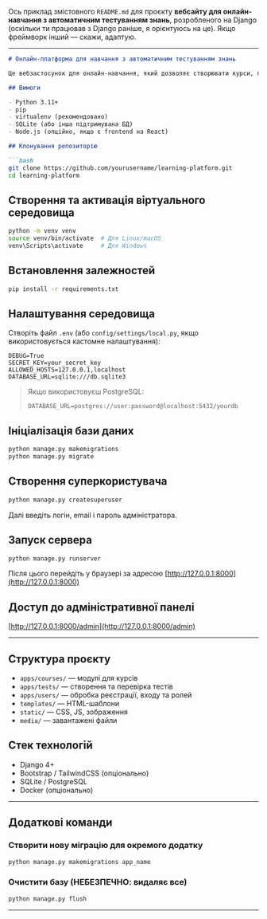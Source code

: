 Ось приклад змістовного `README.md` для проєкту **вебсайту для онлайн-навчання з автоматичним тестуванням знань**, розробленого на Django (оскільки ти працював з Django раніше, я орієнтуюсь на це). Якщо фреймворк інший — скажи, адаптую.

---

```markdown
# Онлайн-платформа для навчання з автоматичним тестуванням знань

Це вебзастосунок для онлайн-навчання, який дозволяє створювати курси, проходити тести з автоматичною перевіркою відповідей, а також генерувати аналітику результатів.

## Вимоги

- Python 3.11+
- pip
- virtualenv (рекомендовано)
- SQLite (або інша підтримувана БД)
- Node.js (опційно, якщо є frontend на React)

## Клонування репозиторію

```bash
git clone https://github.com/yourusername/learning-platform.git
cd learning-platform
```

## Створення та активація віртуального середовища

```bash
python -m venv venv
source venv/bin/activate  # Для Linux/macOS
venv\Scripts\activate     # Для Windows
```

## Встановлення залежностей

```bash
pip install -r requirements.txt
```

## Налаштування середовища

Створіть файл `.env` (або `config/settings/local.py`, якщо використовується кастомне налаштування):

```
DEBUG=True
SECRET_KEY=your_secret_key
ALLOWED_HOSTS=127.0.0.1,localhost
DATABASE_URL=sqlite:///db.sqlite3
```

> Якщо використовуєш PostgreSQL:
>
> ```
> DATABASE_URL=postgres://user:password@localhost:5432/yourdb
> ```

## Ініціалізація бази даних

```bash
python manage.py makemigrations
python manage.py migrate
```

## Створення суперкористувача

```bash
python manage.py createsuperuser
```

Далі введіть логін, email і пароль адміністратора.

## Запуск сервера

```bash
python manage.py runserver
```

Після цього перейдіть у браузері за адресою [http://127.0.0.1:8000](http://127.0.0.1:8000)

## Доступ до адміністративної панелі

[http://127.0.0.1:8000/admin](http://127.0.0.1:8000/admin)

---

## Структура проєкту

- `apps/courses/` — модулі для курсів
- `apps/tests/` — створення та перевірка тестів
- `apps/users/` — обробка реєстрації, входу та ролей
- `templates/` — HTML-шаблони
- `static/` — CSS, JS, зображення
- `media/` — завантажені файли

## Стек технологій

- Django 4+
- Bootstrap / TailwindCSS (опціонально)
- SQLite / PostgreSQL
- Docker (опціонально)

---

## Додаткові команди

### Створити нову міграцію для окремого додатку

```bash
python manage.py makemigrations app_name
```

### Очистити базу (НЕБЕЗПЕЧНО: видаляє все)

```bash
python manage.py flush
```

---
